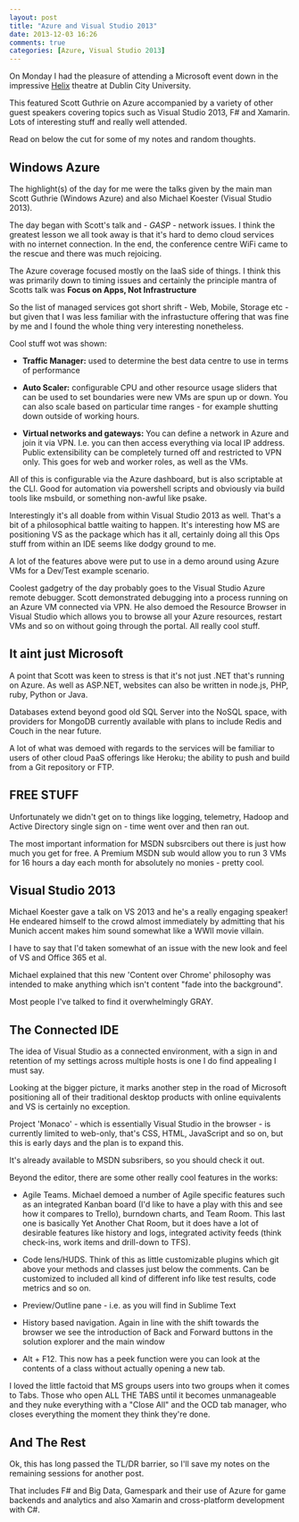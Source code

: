 ```yaml
---
layout: post
title: "Azure and Visual Studio 2013"
date: 2013-12-03 16:26
comments: true
categories: [Azure, Visual Studio 2013]
---
```

On Monday I had the pleasure of attending a Microsoft event down in the impressive [Helix](http://thehelix.ie/) theatre at Dublin City University. 

This featured Scott Guthrie on Azure accompanied by a variety of other guest speakers covering topics such as Visual Studio 2013, F# and Xamarin. Lots of interesting stuff and really well attended.

Read on below the cut for some of my notes and random thoughts.

<!-- more -->

Windows Azure
-------------

The highlight(s) of the day for me were the talks given by the main man Scott Guthrie (Windows Azure) and also Michael Koester (Visual Studio 2013).

The day began with Scott's talk and - *GASP* - network issues. I think the greatest lesson we all took away is that it's hard to demo cloud services with no internet connection. In the end, the conference centre WiFi came to the rescue and there was much rejoicing.

The Azure coverage focused mostly on the IaaS side of things. I think this was primarily down to timing issues and certainly the principle mantra of Scotts talk was __Focus on Apps, Not Infrastructure__

So the list of managed services got short shrift - Web, Mobile, Storage etc - but given that I was less familiar with the infrastucture offering that was fine by me and I found the whole thing very interesting nonetheless.

Cool stuff wot was shown:

- __Traffic Manager:__ used to determine the best data centre to use in terms of performance

- __Auto Scaler:__ configurable CPU and other resource usage sliders that can be used to set boundaries were new VMs are spun up or down. You can also scale based on particular time ranges - for example shutting down outside of working hours.

- __Virtual networks and gateways:__ You can define a network in Azure and join it via VPN. I.e. you can then access everything via local IP address. Public extensibility can be completely turned off and restricted to VPN only. This goes for web and worker roles, as well as the VMs.

All of this is configurable via the Azure dashboard, but is also scriptable at the CLI. Good for automation via powershell scripts and obviously via build tools like msbuild, or something non-awful like psake.

Interestingly it's all doable from within Visual Studio 2013 as well. That's a bit of a philosophical battle waiting to happen. It's interesting how MS are positioning VS as the package which has it all, certainly doing all this Ops stuff from within an IDE seems like dodgy ground to me.

A lot of the features above were put to use in a demo around using Azure VMs for a Dev/Test example scenario.

Coolest gadgetry of the day probably goes to the Visual Studio Azure remote debugger. Scott demonstrated debugging into a process running on an Azure VM connected via VPN. He also demoed the Resource Browser in Visual Studio which allows you to browse all your Azure resources, restart VMs and so on without going through the portal. All really cool stuff.

It aint just Microsoft
----------------------

A point that Scott was keen to stress is that it's not just .NET that's running on Azure. As well as ASP.NET, websites can also be written in node.js, PHP, ruby, Python or Java.

Databases extend beyond good old SQL Server into the NoSQL space, with providers for MongoDB currently available with plans to include Redis and Couch in the near future.

A lot of what was demoed with regards to the services will be familiar to users of other cloud PaaS offerings like Heroku; the ability to push and build from a Git repository or FTP.

FREE STUFF
----------

Unfortunately we didn't get on to things like logging, telemetry, Hadoop and Active Directory single sign on - time went over and then ran out.

The most important information for MSDN subsrcibers out there is just how much you get for free. A Premium MSDN sub would allow you to run 3 VMs for 16 hours a day each month for absolutely no monies - pretty cool.


Visual Studio 2013
------------------

Michael Koester gave a talk on VS 2013 and he's a really engaging speaker! He endeared himself to the crowd almost immediately by admitting that his Munich accent makes him sound somewhat like a WWII movie villain.

I have to say that I'd taken somewhat of an issue with the new look and feel of VS and Office 365 et al.

Michael explained that this new 'Content over Chrome' philosophy was intended to make anything which isn't content "fade into the background".

Most people I've talked to find it overwhelmingly GRAY.

The Connected IDE
-----------------

The idea of Visual Studio as a connected environment, with a sign in and retention of my settings across multiple hosts is one I do find appealing I must say.

Looking at the bigger picture, it marks another step in the road of Microsoft positioning all of their traditional desktop products with online equivalents and VS is certainly no exception.

Project 'Monaco' - which is essentially Visual Studio in the browser - is currently limited to web-only, that's CSS, HTML, JavaScript and so on, but this is early days and the plan is to expand this.

It's already available to MSDN subsribers, so you should check it out.

Beyond the editor, there are some other really cool features in the works:

- Agile Teams. Michael demoed a number of Agile specific features such as an integrated Kanban board (I'd like to have a play with this and see how it compares to Trello), burndown charts, and Team Room. This last one is basically Yet Another Chat Room, but it does have a lot of desirable features like history and logs, integrated activity feeds (think check-ins, work items and drill-down to TFS).

- Code lens/HUDS. Think of this as little customizable plugins which git above your methods and classes just below the comments. Can be customized to included all kind of different info like test results, code metrics and so on.

- Preview/Outline pane - i.e. as you will find in Sublime Text

- History based navigation. Again in line with the shift towards the browser we see the introduction of Back and Forward buttons in the solution explorer and the main window

- Alt + F12. This now has a peek function were you can look at the contents of a class without actually opening a new tab.

I loved the little factoid that MS groups users into two groups when it comes to Tabs. Those who open ALL THE TABS until it becomes unmanageable and they nuke everything with a "Close All" and the OCD tab manager, who closes everything the moment they think they're done.

And The Rest
------------

Ok, this has long passed the TL/DR barrier, so I'll save my notes on the remaining sessions for another post.

That includes F# and Big Data, Gamespark and their use of Azure for game backends and analytics and also Xamarin and cross-platform development with C#.
